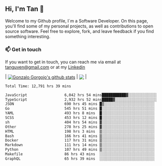 ## Hi, I'm Tan 👋

Welcome to my Github profile, I´m a Software Developer. On this page, you'll find some of my personal projects, as well as contributions to open source software. Feel free to explore, fork, and leave feedback if you find something interesting.

### 📫 Get in touch

If you want to get in touch, you can reach me via email at [tanguven@gmail.com](mailto:tanguven@gmail.com) or at my [Linkedin](https://www.linkedin.com/in/tanguven/)

| <a href="https://github.com/tnguven"><img align="center" src="https://github-readme-stats.vercel.app/api?username=tnguven&show_icons=true&include_all_commits=true&theme=gotham&hide_border=true" alt="Gonzalo Gorgojo's github stats" /></a> | <a href="https://github.com/tnguven"><img align="center" src="https://github-readme-stats.vercel.app/api/top-langs/?username=tnguven&layout=compact&theme=gotham&hide_border=true" /></a> |

<!--START_SECTION:waka-->

```txt
Total Time: 12,791 hrs 39 mins

JavaScript                 6,042 hrs 54 mins███████████▓░░░░░░░░░░░░░   46.23 %
TypeScript                 2,932 hrs 52 mins█████▓░░░░░░░░░░░░░░░░░░░   22.44 %
JSON                       690 hrs 45 mins █▒░░░░░░░░░░░░░░░░░░░░░░░   05.28 %
Go                         545 hrs 51 mins █░░░░░░░░░░░░░░░░░░░░░░░░   04.18 %
YAML                       493 hrs 8 mins  █░░░░░░░░░░░░░░░░░░░░░░░░   03.77 %
SCSS                       453 hrs 12 mins █░░░░░░░░░░░░░░░░░░░░░░░░   03.47 %
sh                         404 hrs 54 mins ▓░░░░░░░░░░░░░░░░░░░░░░░░   03.10 %
Other                      278 hrs 25 mins ▓░░░░░░░░░░░░░░░░░░░░░░░░   02.13 %
HTML                       198 hrs 3 mins  ▒░░░░░░░░░░░░░░░░░░░░░░░░   01.52 %
Bash                       166 hrs 41 mins ▒░░░░░░░░░░░░░░░░░░░░░░░░   01.28 %
Docker                     117 hrs 31 mins ▒░░░░░░░░░░░░░░░░░░░░░░░░   00.90 %
Markdown                   111 hrs 14 mins ▒░░░░░░░░░░░░░░░░░░░░░░░░   00.85 %
Python                     107 hrs 49 mins ▒░░░░░░░░░░░░░░░░░░░░░░░░   00.83 %
Makefile                   86 hrs 43 mins  ░░░░░░░░░░░░░░░░░░░░░░░░░   00.66 %
GraphQL                    65 hrs 39 mins  ░░░░░░░░░░░░░░░░░░░░░░░░░   00.50 %
```

<!--END_SECTION:waka-->

